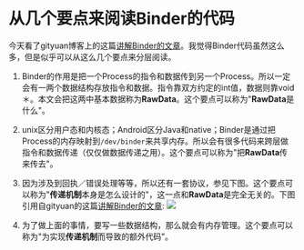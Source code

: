 从几个要点来阅读Binder的代码
===

今天看了gityuan博客上的这篇[讲解Binder的文章](http://gityuan.com/2016/09/04/binder-start-service/)。我觉得Binder代码虽然这么多，但是似乎可以从这么几个要点来分层阅读。

1. Binder的作用是把一个Process的指令和数据传到另一个Process。所以一定会有一两个数据结构存放指令和数据。指令靠双方约定的int值，数据则靠void＊。本文会把这两中基本数据称为**RawData**。这个要点可以称为"**RawData**是什么"。

2. unix区分用户态和内核态；Android区分Java和native；Binder是通过把Process的内存映射到`/dev/binder`来共享内存。所以会有很多代码来跨层做指令和数据传递（仅仅做数据传递之用）。这个要点可以称为"把**RawData**传来传去"。

3. 因为涉及到回执／错误处理等等，所以还有一套协议，参见下图。这个要点可以称为"**传递机制**本身是怎么设计的"，这一点和**RawData**是完全无关的。下图引用自gityuan的这篇[讲解Binder的文章](http://gityuan.com/2016/09/04/binder-start-service/): ![](http://gityuan.com/images/binder/binder_start_service/binder_transaction.jpg)

4. 为了做上面的事情，要写一些数据结构，那么就会有内存管理。这个要点可以称为"为实现**传递机制**而导致的额外代码"。



